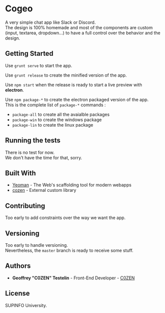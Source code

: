 # Cogeo

A very simple chat app like Slack or Discord.  
The design is 100% homemade and most of the components are custom (input, textarea, dropdown...) to have a full control over the behavior and the design.

## Getting Started

Use `grunt serve` to start the app.

Use `grunt release` to create the minified version of the app.

Use `npm start` when the release is ready to start a live preview with **electron**.

Use `npm package-*` to create the electron packaged version of the app.  
This is the complete list of `package-*` commands :

- `package-all` to create all the avaialble packages
- `package-win` to create the windows package
- `package-lin` to create the linux package

## Running the tests

There is no test for now.  
We don't have the time for that, sorry.

## Built With

* [Yeoman](http://yeoman.io/) - The Web's scaffolding tool for modern webapps
* [cozen](https://bitbucket.org/C0ZEN/cozen) - External custom library

## Contributing

Too early to add constraints over the way we want the app.

## Versioning

Too early to handle versioning.  
Nevertheless, the `master` branch is ready to receive some stuff.

## Authors

* **Geoffrey "C0ZEN" Testelin** - Front-End Developer - [C0ZEN](https://github.com/C0ZEN)

## License

SUPINFO University.
